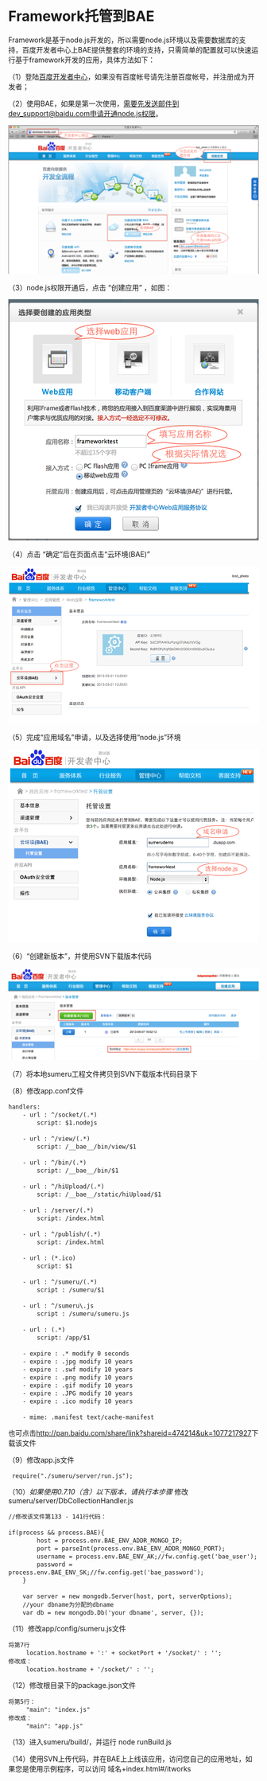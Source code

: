 # Framework托管到BAE


Framework是基于node.js开发的，所以需要node.js环境以及需要数据库的支持，百度开发者中心上BAE提供整套的环境的支持，只需简单的配置就可以快速运行基于framework开发的应用，具体方法如下：


（1）登陆[百度开发者中心](http://developer.baidu.com)，如果没有百度帐号请先注册百度帐号，并注册成为开发者；


（2）使用BAE，如果是第一次使用，需要先发送邮件到dev_support@baidu.com申请开通node.js权限。


![](images/intro_4_2.png)

（3）node.js权限开通后，点击 “创建应用” ，如图：

![](images/intro_4_3.png)

（4）点击 “确定”后在页面点击“云环境(BAE)”

![](images/intro_4_4.png)

（5）完成“应用域名”申请，以及选择使用“node.js”环境

![](images/intro_4_5.png)

（6）“创建新版本”，并使用SVN下载版本代码

![](images/intro_4_6.png)

（7）将本地sumeru工程文件拷贝到SVN下载版本代码目录下

（8）修改app.conf文件

	handlers:
  		- url : ^/socket/(.*)
    		script: $1.nodejs

  		- url : ^/view/(.*)
    		script: /__bae__/bin/view/$1

  		- url : ^/bin/(.*)
    		script: /__bae__/bin/$1

  		- url : ^/hiUpload/(.*)
    		script: /__bae__/static/hiUpload/$1

  		- url : /server/(.*)
    		script: /index.html

  		- url : ^/publish/(.*)
    		script: /index.html

  		- url : (*.ico)
    		script: $1
  
  		- url : ^/sumeru/(.*)
    		script : /sumeru/$1
  
  		- url : ^/sumeru\.js
    		script : /sumeru/sumeru.js
    
  		- url : (.*)
    		script: /app/$1
    
  		- expire : .* modify 0 seconds
  		- expire : .jpg modify 10 years
  		- expire : .swf modify 10 years
  		- expire : .png modify 10 years
  		- expire : .gif modify 10 years
  		- expire : .JPG modify 10 years
  		- expire : .ico modify 10 years
  
  		- mime: .manifest text/cache-manifest
  		
  		
  也可点击<http://pan.baidu.com/share/link?shareid=474214&uk=1077217927>下载该文件
	
（9）修改app.js文件

	 require("./sumeru/server/run.js");
	
	
	 
（10）*如果使用0.7.10（含）以下版本，请执行本步骤* 修改sumeru/server/DbCollectionHandler.js


	//修改该文件第133 - 141行代码：

	if(process && process.BAE){
            host = process.env.BAE_ENV_ADDR_MONGO_IP;
            port = parseInt(process.env.BAE_ENV_ADDR_MONGO_PORT);
            username = process.env.BAE_ENV_AK;//fw.config.get('bae_user');
            password = process.env.BAE_ENV_SK;//fw.config.get('bae_password');
        }
        
        var server = new mongodb.Server(host, port, serverOptions);
        //your dbname为分配的dbname
        var db = new mongodb.Db('your dbname', server, {});
        

    
（11）修改app/config/sumeru.js文件

	将第7行
	     location.hostname + ':' + socketPort + '/socket/' : '';
	修改成：
	     location.hostname + '/socket/' : '';
	
（12）修改根目录下的package.json文件

	将第5行：
	     "main": "index.js"
	修改成：
	     "main": "app.js"
（13）进入sumeru/build/，并运行 node runBuild.js


（14）使用SVN上传代码，并在BAE上上线该应用，访问您自己的应用地址，如果您是使用示例程序，可以访问 域名+index.html#/itworks
